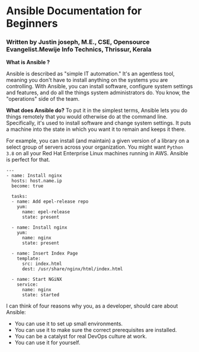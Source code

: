 # Ansible Documentation for Beginners
### Written by Justin joseph, M.E., CSE, Opensource Evangelist.Mewije Info Technics, Thrissur, Kerala



**What is Ansible ?**

Ansible is described as "simple IT automation." It's an agentless tool, meaning you don't have to install anything on the systems you are controlling. With Ansible, you can install software, configure system settings and features, and do all the things system administrators do. You know, the "operations" side of the team.

**What does Ansible do?**
To put it in the simplest terms, Ansible lets you do things remotely that you would otherwise do at the command line. Specifically, it's used to install software and change system settings. It puts a machine into the state in which you want it to remain and keeps it there.

For example, you can install (and maintain) a given version of a library on a select group of servers across your organization. You might want `Python 3.8` on all your Red Hat Enterprise Linux machines running in AWS. Ansible is perfect for that.

```
---
- name: Install nginx
  hosts: host.name.ip
  become: true

  tasks:
  - name: Add epel-release repo
    yum:
      name: epel-release
      state: present

  - name: Install nginx
    yum:
      name: nginx
      state: present

  - name: Insert Index Page
    template:
      src: index.html
      dest: /usr/share/nginx/html/index.html

  - name: Start NGiNX
    service:
      name: nginx
      state: started

```

I can think of four reasons why you, as a developer, should care about Ansible:

  - You can use it to set up small environments.
  - You can use it to make sure the correct prerequisites are installed.
  - You can be a catalyst for real DevOps culture at work.
  - You can use it for yourself.
